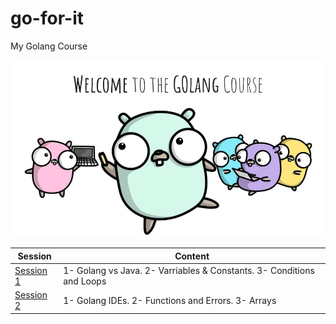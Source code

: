 # go-for-it
My Golang Course

<div style="text-align:center"><img src="docs/Golang-Course.jpg" /></div>

<table>
<thead>
<tr>
<th>Session</th>
<th align="center">Content</th>
</tr>
</thead>
<tbody>
<tr>
<td><a href="/s1/s1.go">Session 1</a></td>
<td>1- Golang vs Java. 2- Varriables & Constants. 3- Conditions and Loops</td>
</tr>
<tr>
<td><a href="/s2/s2.go">Session 2</a></td>
<td>1- Golang IDEs. 2- Functions and Errors. 3- Arrays</td>
</tr>
</tbody>
</table>